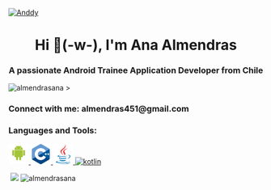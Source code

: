 <a href="https://github.com/AlmendrasAna">![Anddy](https://media2.giphy.com/media/eiwO2OEkCV7cwvIQKq/200.webp?cid=dda24d50zoiequuzt5xljo7zymk25xlkif1tvqwzrn099946&ep=v1_gifs_related&rid=200.webp&ct=g)</a>

<h1 align="center">Hi 👋(-w-), I'm Ana Almendras</h1>
<h3 align="center">A passionate Android Trainee Application Developer from Chile</h3>

<p align="left"> <img src="https://komarev.com/ghpvc/?username=almendrasana&label=Profile%20views&color=0e75b6&style=flat" alt="almendrasana" /> 
  ></p>

<h3 align="left">Connect with me: almendras451@gmail.com</h3>
<p align="left">
</p>

<h3 align="left">Languages and Tools:</h3>
<p align="left"> <a href="https://developer.android.com" target="_blank" rel="noreferrer"> <img src="https://raw.githubusercontent.com/devicons/devicon/master/icons/android/android-original-wordmark.svg" alt="android" width="40" height="40"/> </a> <a href="https://www.w3schools.com/cpp/" target="_blank" rel="noreferrer"> <img src="https://raw.githubusercontent.com/devicons/devicon/master/icons/cplusplus/cplusplus-original.svg" alt="cplusplus" width="40" height="40"/> </a> <a href="https://www.java.com" target="_blank" rel="noreferrer"> <img src="https://raw.githubusercontent.com/devicons/devicon/master/icons/java/java-original.svg" alt="java" width="40" height="40"/> </a> <a href="https://kotlinlang.org" target="_blank" rel="noreferrer"> <img src="https://www.vectorlogo.zone/logos/kotlinlang/kotlinlang-icon.svg" alt="kotlin" width="40" height="40"/> </a> </p>

<p>&nbsp;<img height="160em" src="https://github-readme-stats.vercel.app/api?username=AlmendrasAna&theme=buefy&show_icons=true" />
<img height="160em" src="https://github-readme-stats.vercel.app/api/top-langs/?username=almendrasana&theme=buefy&layout=compact" alt="almendrasana"/></p>

